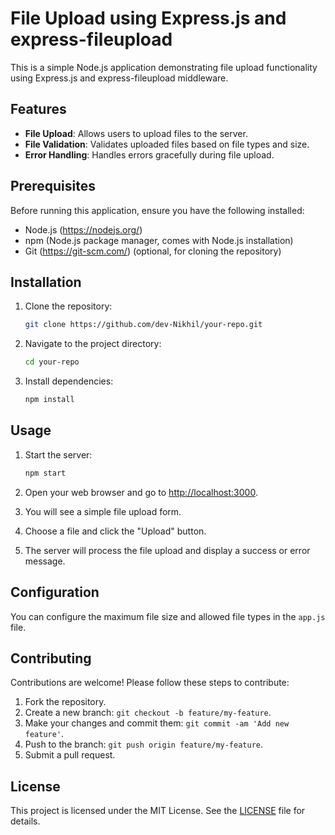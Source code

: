 # File Upload using Express.js and express-fileupload

This is a simple Node.js application demonstrating file upload functionality using Express.js and express-fileupload middleware.

## Features

- **File Upload**: Allows users to upload files to the server.
- **File Validation**: Validates uploaded files based on file types and size.
- **Error Handling**: Handles errors gracefully during file upload.

## Prerequisites

Before running this application, ensure you have the following installed:

- Node.js (https://nodejs.org/)
- npm (Node.js package manager, comes with Node.js installation)
- Git (https://git-scm.com/) (optional, for cloning the repository)

## Installation

1. Clone the repository:

    ```bash
    git clone https://github.com/dev-Nikhil/your-repo.git
    ```

2. Navigate to the project directory:

    ```bash
    cd your-repo
    ```

3. Install dependencies:

    ```bash
    npm install
    ```

## Usage

1. Start the server:

    ```bash
    npm start
    ```

2. Open your web browser and go to [http://localhost:3000](http://localhost:3000).

3. You will see a simple file upload form.

4. Choose a file and click the "Upload" button.

5. The server will process the file upload and display a success or error message.

## Configuration

You can configure the maximum file size and allowed file types in the `app.js` file.

## Contributing

Contributions are welcome! Please follow these steps to contribute:

1. Fork the repository.
2. Create a new branch: `git checkout -b feature/my-feature`.
3. Make your changes and commit them: `git commit -am 'Add new feature'`.
4. Push to the branch: `git push origin feature/my-feature`.
5. Submit a pull request.

## License

This project is licensed under the MIT License. See the [LICENSE](LICENSE) file for details.
